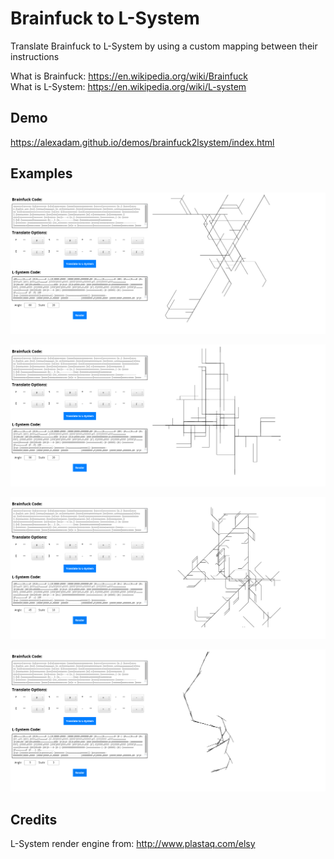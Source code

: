 # Brainfuck to L-System

Translate Brainfuck to L-System by using a custom mapping between their instructions

What is Brainfuck: https://en.wikipedia.org/wiki/Brainfuck  
What is L-System: https://en.wikipedia.org/wiki/L-system

## Demo

https://alexadam.github.io/demos/brainfuck2lsystem/index.html

## Examples

![alt p1.png](https://github.com/alexadam/brainfuck2lsystem/blob/master/p1.png?raw=true)

![alt p2.png](https://github.com/alexadam/brainfuck2lsystem/blob/master/p2.png?raw=true)

![alt p3.png](https://github.com/alexadam/brainfuck2lsystem/blob/master/p3.png?raw=true)

![alt p4.png](https://github.com/alexadam/brainfuck2lsystem/blob/master/p4.png?raw=true)

## Credits

L-System render engine from: http://www.plastaq.com/elsy
